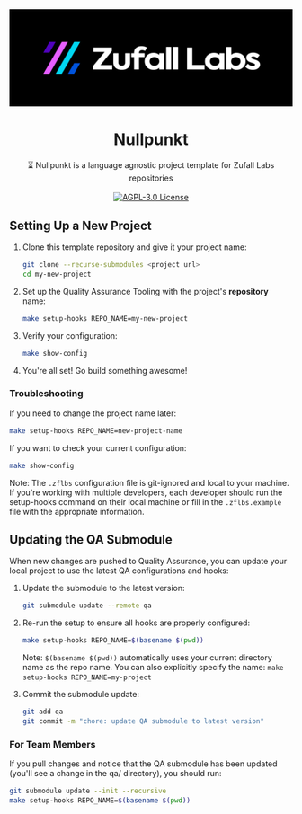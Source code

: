 <div align="center">
    <img src="https://raw.githubusercontent.com/zufall-labs/.github/main/profile/zufall-banner.png" alt="Helica" width="600" />
</div>

<h1 align="center">Nullpunkt</h1>

<div align="center">⏳ Nullpunkt is a language agnostic project template for Zufall Labs repositories</div>

<br />

<div align="center">
    <a href="https://github.com/zufall-labs/nullpunkt/blob/main/LICENSE">
        <img src="https://img.shields.io/badge/license-AGPL--3.0-5ed9c7?style=for-the-badge" alt="AGPL-3.0 License">
    </a>
</div>

## Setting Up a New Project

1. Clone this template repository and give it your project name:
   ```bash
   git clone --recurse-submodules <project url>
   cd my-new-project
   ```

2. Set up the Quality Assurance Tooling with the project's **repository** name:
   ```bash
   make setup-hooks REPO_NAME=my-new-project
   ```

3. Verify your configuration:
   ```bash
   make show-config
   ```

4. You're all set! Go build something awesome!

### Troubleshooting

If you need to change the project name later:

```bash
make setup-hooks REPO_NAME=new-project-name
```

If you want to check your current configuration:

```bash
make show-config
```

Note: The `.zflbs` configuration file is git-ignored and local to your machine. If you're working with multiple
developers, each developer should run the setup-hooks command on their local machine or fill in the `.zflbs.example`
file with the appropriate information.

## Updating the QA Submodule

When new changes are pushed to Quality Assurance, you can update your local project to use the latest QA configurations
and hooks:

1. Update the submodule to the latest version:
   ```bash
   git submodule update --remote qa
   ```

2. Re-run the setup to ensure all hooks are properly configured:
   ```bash
   make setup-hooks REPO_NAME=$(basename $(pwd))
   ```
   Note: `$(basename $(pwd))` automatically uses your current directory name as the repo name.
   You can also explicitly specify the name: `make setup-hooks REPO_NAME=my-project`

3. Commit the submodule update:
   ```bash
   git add qa
   git commit -m "chore: update QA submodule to latest version"
   ```

### For Team Members

If you pull changes and notice that the QA submodule has been updated (you'll see a change in the qa/ directory), you
should run:

```bash
git submodule update --init --recursive
make setup-hooks REPO_NAME=$(basename $(pwd))
```
